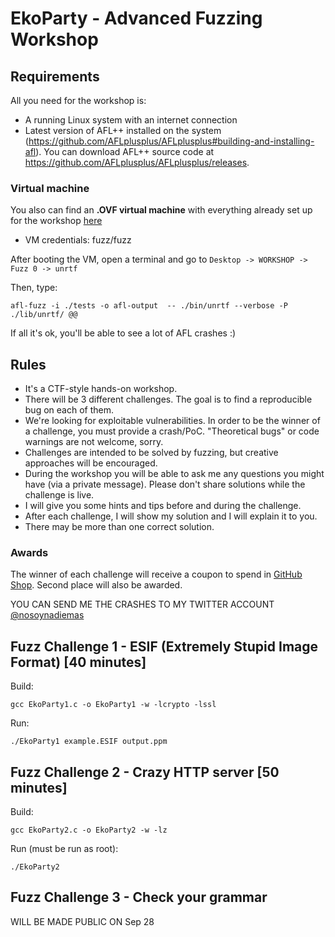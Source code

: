 # EkoParty - Advanced Fuzzing Workshop

## Requirements

All you need for the workshop is:
- A running Linux system with an internet connection
- Latest version of AFL++ installed on the system (https://github.com/AFLplusplus/AFLplusplus#building-and-installing-afl). You can download AFL++ source code at https://github.com/AFLplusplus/AFLplusplus/releases.

### Virtual machine

You also can find an **.OVF virtual machine** with everything already set up for the workshop [here](https://drive.google.com/file/d/1UydxinlwKD847JHdbenO5gv7Xy7p3vJO/view?usp=sharing)

- VM credentials: fuzz/fuzz

After booting the VM, open a terminal and go to 
	```Desktop -> WORKSHOP -> Fuzz 0 -> unrtf```

Then, type:

	afl-fuzz -i ./tests -o afl-output  -- ./bin/unrtf --verbose -P ./lib/unrtf/ @@

If all it's ok, you'll be able to see a lot of AFL crashes :)

## Rules

- It's a CTF-style hands-on workshop.
- There will be 3 different challenges. The goal is to find a reproducible bug on each of them.
- We're looking for exploitable vulnerabilities. In order to be the winner of a challenge, you must provide a crash/PoC. "Theoretical bugs" or code warnings are not welcome, sorry.
- Challenges are intended to be solved by fuzzing, but creative approaches will be encouraged.
- During the workshop you will be able to ask me any questions you might have (via a private message). Please don't share solutions while the challenge is live.
- I will give you some hints and tips before and during the challenge.
- After each challenge, I will show my solution and I will explain it to you.
- There may be more than one correct solution.


### Awards

The winner of each challenge will receive a coupon to spend in [GitHub Shop](https://github.myshopify.com/). Second place will also be awarded.

YOU CAN SEND ME THE CRASHES TO MY TWITTER ACCOUNT [@nosoynadiemas](https://twitter.com/Nosoynadiemas)

## Fuzz Challenge 1 - ESIF (Extremely Stupid Image Format) [40 minutes]

Build:

    gcc EkoParty1.c -o EkoParty1 -w -lcrypto -lssl

Run:

    ./EkoParty1 example.ESIF output.ppm

## Fuzz Challenge 2 - Crazy HTTP server [50 minutes]

Build:

    gcc EkoParty2.c -o EkoParty2 -w -lz

Run (must be run as root):

    ./EkoParty2

## Fuzz Challenge 3 - Check your grammar

WILL BE MADE PUBLIC ON Sep 28
